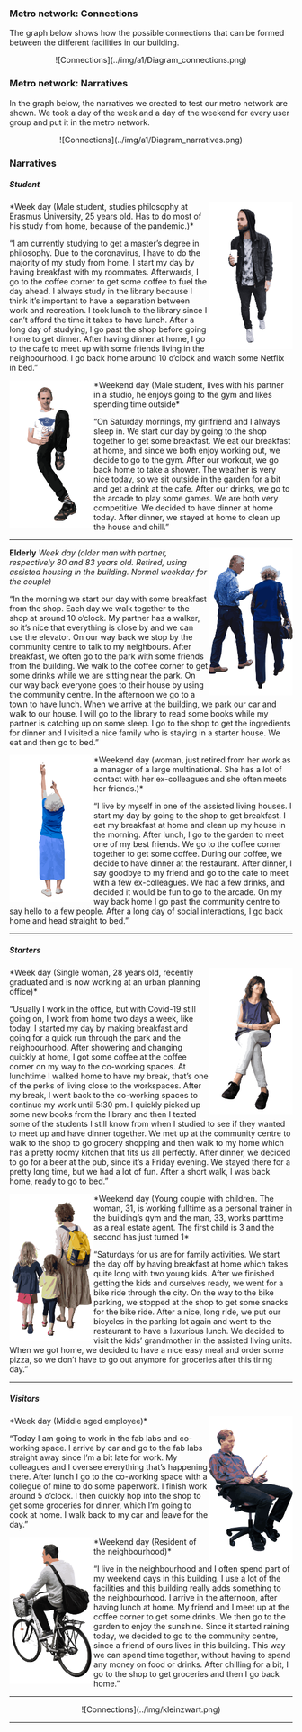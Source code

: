 ### Metro network: Connections
The graph below shows how the possible connections that can be formed between the different facilities in our building.
<center>
    ![Connections](../img/a1/Diagram_connections.png)
</center>

### Metro network: Narratives
In the graph below, the narratives we created to test our metro network are shown. We took a day of the week and a day of the weekend for every user group and put it in the metro network.
<center>
    ![Connections](../img/a1/Diagram_narratives.png)
</center>

### Narratives
##### Student
<img style="float: right;" width="150px" src="/img/a1/residents-03.png">
*Week day (Male student, studies philosophy at Erasmus University, 25 years old. Has to do most of his study from home, because of the pandemic.)*

“I am currently studying to get a master’s degree in philosophy. Due to the coronavirus, I have to do the majority of my study from home. I start my day by having breakfast with my roommates. Afterwards, I go to the coffee corner to get some coffee to fuel the day ahead. I always study in the library because I think it’s important to have a separation between work and recreation. I took lunch to the library since I can’t afford the time it takes to have lunch. After a long day of studying, I go past the shop before going home to get dinner. After having dinner at home, I go to the cafe to meet up with some friends living in the neighbourhood. I go back home around 10 o’clock and watch some Netflix in bed.”

<img style="float: left;" width="150px" src="/img/a1/residents-04.png">
*Weekend day (Male student, lives with his partner in a studio, he enjoys going to the gym and likes spending time outside*

“On Saturday mornings, my girlfriend and I always sleep in. We start our day by going to the shop together to get some breakfast. We eat our breakfast at home, and since we both enjoy working out, we decide to go to the gym. After our workout, we go back home to take a shower. The weather is very nice today, so we sit outside in the garden for a bit and get a drink at the cafe. After our drinks, we go to the arcade to play some games. We are both very competitive. We decided to have dinner at home today. After dinner, we stayed at home to clean up the house and chill.”

---

**Elderly**
<img style="float: right;" width="150px" src="/img/a1/residents-01.png">
*Week day (older man with partner, respectively 80 and 83 years old. Retired, using assisted housing in the building. Normal weekday for the couple)*

“In the morning we start our day with some breakfast from the shop. Each day 
we walk together to the shop at around 10 o’clock. My partner has a walker, so it’s nice that everything is close by and we can use the elevator. On our way back we stop by the community centre to talk to my neighbours. After breakfast, we often go to the park with some friends from the building. We walk to the coffee corner to get some drinks while we are sitting near the park. On our way back everyone goes to their house by using the community centre. In the afternoon we go to a town to have lunch. When we arrive at the building, we park our car and walk to our house. I will go to the library to read some books while my partner is catching up on some sleep. I go to the shop to get the ingredients for dinner and I visited a nice family who is staying in a starter house. We eat and then go to bed.” 

<img style="float: left;" width="150px" src="/img/a1/residents-02.png">
*Weekend day (woman, just retired from her work as a manager of a large multinational. She has a lot of contact with her ex-colleagues and she often meets her friends.)*

“I live by myself in one of the assisted living houses. I start my day by going to the shop to get breakfast. I eat my breakfast at home and clean up my house in the morning. After lunch, I go to the garden to meet one of my best friends. We go to the coffee corner together to get some coffee. During our coffee, we decide to have dinner at the restaurant. After dinner, I say goodbye to my friend and go to the cafe to meet with a few ex-colleagues. We had a few drinks, and decided it would be fun to go to the arcade. On my way back home I go past the community centre to say hello to a few people. After a long day of social interactions, I go back home and head straight to bed.”

---
##### Starters
<img style="float: right;" width="150px" src="/img/a1/residents-07.png">
*Week day (Single woman, 28 years old, recently graduated and is now working at an urban planning office)*

“Usually I work in the office, but with Covid-19 still going on, I work from home two days a week, like today. I started my day by making breakfast and going for a quick run through the park and the neighbourhood. After showering and changing quickly at home, I got some coffee at the coffee corner on my way to the co-working spaces. At lunchtime I walked home to have my break, that’s one of the perks of living close to the workspaces. After my break, I went back to the co-working spaces to continue my work until 5:30 pm. I quickly picked up some new books from the library and then I texted some of the students I still know from when I studied to see if they wanted to meet up and have dinner together. We met up at the community centre to walk to the shop to go grocery shopping and then walk to my home which has a pretty roomy kitchen that fits us all perfectly. After dinner, we decided to go for a beer at the pub, since it’s a Friday evening. We stayed there for a pretty long time, but we had a lot of fun. After a short walk, I was back home, ready to go to bed.”

<img style="float: left;" width="150px" src="/img/a1/residents-08.png">
*Weekend day (Young couple with children. The woman, 31, is working fulltime as a personal trainer in the building’s gym and the man, 33, works parttime as a real estate agent. The first child is 3 and the second has just turned 1*

“Saturdays for us are for family activities. We start the day off by having breakfast at home which takes quite long with two young kids. After we finished getting the kids and ourselves ready, we went for a bike ride through the city. On the way to the bike parking, we stopped at the shop to get some snacks for the bike ride. After a nice, long ride, we put our bicycles in the parking lot again and went to the restaurant to have a luxurious lunch. We decided to visit the kids’ grandmother in the assisted living units. When we got home, we decided to have a nice easy meal and order some pizza, so we don’t have to go out anymore for groceries after this tiring day.”

---
##### Visitors
<img style="float: right;" width="150px" src="/img/a1/residents-06.png">
*Week day (Middle aged employee)*

“Today I am going to work in the fab labs and co-working space. I arrive by car and go to the fab labs straight away since I’m a bit late for work. My colleagues and I oversee everything that’s happening there. After lunch I go to the co-working space with a collegue of mine to do some paperwork. I finish work around 5 o’clock. I then quickly hop into the shop to get some groceries for dinner, which I’m going to cook at home. I walk back to my car and leave for the day.”

<img style="float: left;" width="150px" src="/img/a1/residents-05.png">
*Weekend day (Resident of the neighbourhood)*

“I live in the neighbourhood and I often spend part of my weekend days in this building. I use a lot of the facilities and this building really adds something to the neighbourhood. I arrive in the afternoon, after having lunch at home. My friend and I meet up at the coffee corner to get some drinks. We then go to the garden to enjoy the sunshine. Since it started raining today, we decided to go to the community centre, since a friend of ours lives in this building. This way we can spend time together, without having to spend any money on food or drinks. After chilling for a bit, I go to the shop to get groceries and then I go back home.”

---

<center>
   ![Connections](../img/kleinzwart.png)
</center>

---